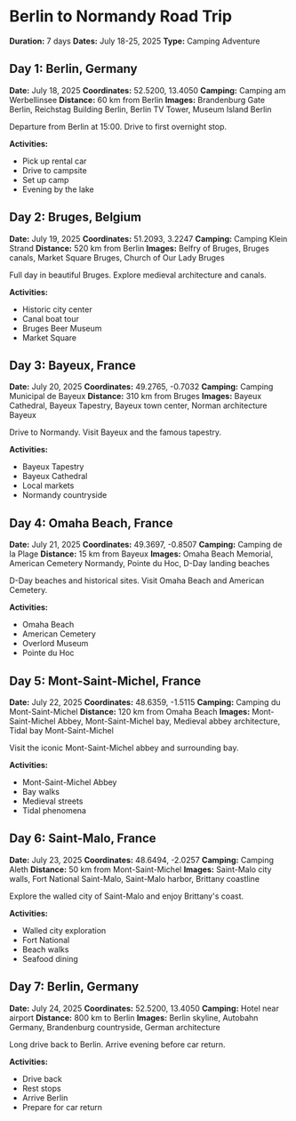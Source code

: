 # Berlin to Normandy Road Trip

**Duration:** 7 days
**Dates:** July 18-25, 2025
**Type:** Camping Adventure

## Day 1: Berlin, Germany
**Date:** July 18, 2025
**Coordinates:** 52.5200, 13.4050
**Camping:** Camping am Werbellinsee
**Distance:** 60 km from Berlin
**Images:** Brandenburg Gate Berlin, Reichstag Building Berlin, Berlin TV Tower, Museum Island Berlin

Departure from Berlin at 15:00. Drive to first overnight stop.

**Activities:**
- Pick up rental car
- Drive to campsite
- Set up camp
- Evening by the lake

## Day 2: Bruges, Belgium
**Date:** July 19, 2025
**Coordinates:** 51.2093, 3.2247
**Camping:** Camping Klein Strand
**Distance:** 520 km from Berlin
**Images:** Belfry of Bruges, Bruges canals, Market Square Bruges, Church of Our Lady Bruges

Full day in beautiful Bruges. Explore medieval architecture and canals.

**Activities:**
- Historic city center
- Canal boat tour
- Bruges Beer Museum
- Market Square

## Day 3: Bayeux, France
**Date:** July 20, 2025
**Coordinates:** 49.2765, -0.7032
**Camping:** Camping Municipal de Bayeux
**Distance:** 310 km from Bruges
**Images:** Bayeux Cathedral, Bayeux Tapestry, Bayeux town center, Norman architecture Bayeux

Drive to Normandy. Visit Bayeux and the famous tapestry.

**Activities:**
- Bayeux Tapestry
- Bayeux Cathedral
- Local markets
- Normandy countryside

## Day 4: Omaha Beach, France
**Date:** July 21, 2025
**Coordinates:** 49.3697, -0.8507
**Camping:** Camping de la Plage
**Distance:** 15 km from Bayeux
**Images:** Omaha Beach Memorial, American Cemetery Normandy, Pointe du Hoc, D-Day landing beaches

D-Day beaches and historical sites. Visit Omaha Beach and American Cemetery.

**Activities:**
- Omaha Beach
- American Cemetery
- Overlord Museum
- Pointe du Hoc

## Day 5: Mont-Saint-Michel, France
**Date:** July 22, 2025
**Coordinates:** 48.6359, -1.5115
**Camping:** Camping du Mont-Saint-Michel
**Distance:** 120 km from Omaha Beach
**Images:** Mont-Saint-Michel Abbey, Mont-Saint-Michel bay, Medieval abbey architecture, Tidal bay Mont-Saint-Michel

Visit the iconic Mont-Saint-Michel abbey and surrounding bay.

**Activities:**
- Mont-Saint-Michel Abbey
- Bay walks
- Medieval streets
- Tidal phenomena

## Day 6: Saint-Malo, France
**Date:** July 23, 2025
**Coordinates:** 48.6494, -2.0257
**Camping:** Camping Aleth
**Distance:** 50 km from Mont-Saint-Michel
**Images:** Saint-Malo city walls, Fort National Saint-Malo, Saint-Malo harbor, Brittany coastline

Explore the walled city of Saint-Malo and enjoy Brittany's coast.

**Activities:**
- Walled city exploration
- Fort National
- Beach walks
- Seafood dining

## Day 7: Berlin, Germany
**Date:** July 24, 2025
**Coordinates:** 52.5200, 13.4050
**Camping:** Hotel near airport
**Distance:** 800 km to Berlin
**Images:** Berlin skyline, Autobahn Germany, Brandenburg countryside, German architecture

Long drive back to Berlin. Arrive evening before car return.

**Activities:**
- Drive back
- Rest stops
- Arrive Berlin
- Prepare for car return
